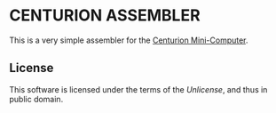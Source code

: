# CENTURION ASSEMBLER

This is a very simple assembler for the [Centurion Mini-Computer](https://github.com/Nakazoto/CenturionComputer).


## License

This software is licensed under the terms of the _Unlicense_, and thus in public domain.

